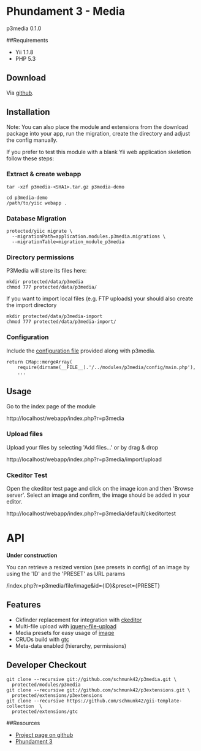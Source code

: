 # Phundament 3 - Media

p3media 0.1.0

##Requirements

 *  Yii 1.1.8
 *  PHP 5.3

## Download

Via [github](https://github.com/schmunk42/p3media/downloads).

## Installation

Note: You can also place the module and extensions from the download package
into your app, run the migration, create the directory and adjust 
the config manually.

If you prefer to test this module with a blank Yii web application skeletion
follow these steps:

### Extract & create webapp
```
tar -xzf p3media-<SHA1>.tar.gz p3media-demo
```

```
cd p3media-demo  
/path/to/yiic webapp .  
```

### Database Migration
```
protected/yiic migrate \  
  --migrationPath=application.modules.p3media.migrations \  
  --migrationTable=migration_module_p3media
```

### Directory permissions

P3Media will store its files here:
```
mkdir protected/data/p3media  
chmod 777 protected/data/p3media/  
```

If you want to import local files (e.g. FTP uploads) your should also create the import directory

```
mkdir protected/data/p3media-import  
chmod 777 protected/data/p3media-import/  
```


### Configuration

Include the [configuration file](https://github.com/schmunk42/p3media/blob/master/config/main.php) provided along with p3media.
```
return CMap::mergeArray(  
    require(dirname(__FILE__).'/../modules/p3media/config/main.php'),  
    ...  
```


## Usage
Go to the index page of the module  

http://localhost/webapp/index.php?r=p3media

### Upload files

Upload your files by selecting 'Add files...' or by drag & drop  

http://localhost/webapp/index.php?r=p3media/import/upload

### Ckeditor Test

Open the ckeditor test page and click on the image icon and then 'Browse server'. Select an image and confirm, the image should be added in your editor.

http://localhost/webapp/index.php?r=p3media/default/ckeditortest


# API
**Under construction**

You can retrieve a resized version (see presets in config) of an image by using the 'ID' and the 'PRESET' as URL params  

/index.php?r=p3media/file/image&id={ID}&preset={PRESET}

## Features

 *  Ckfinder replacement for integration with [ckeditor](http://ckeditor.com/)
 *  Multi-file upload with [jquery-file-upload](https://github.com/blueimp/jQuery-File-Upload)
 *  Media presets for easy usage of [image](http://www.yiiframework.com/extension/image)
 *  CRUDs build with [gtc](http://www.yiiframework.com/extension/gii-template-collection/)
 *  Meta-data enabled (hierarchy, permissions)

## Developer Checkout

```
git clone --recursive git://github.com/schmunk42/p3media.git \  
  protected/modules/p3media  
git clone --recursive git://github.com/schmunk42/p3extensions.git \   
  protected/extensions/p3extensions  
git clone --recursive https://github.com/schmunk42/gii-template-collection  \
  protected/extensions/gtc
```


##Resources

 *  [Project page on github](https://github.com/schmunk42/p3media)
 *  [Phundament 3](http://www.yiiframework.com/extension/phundament)